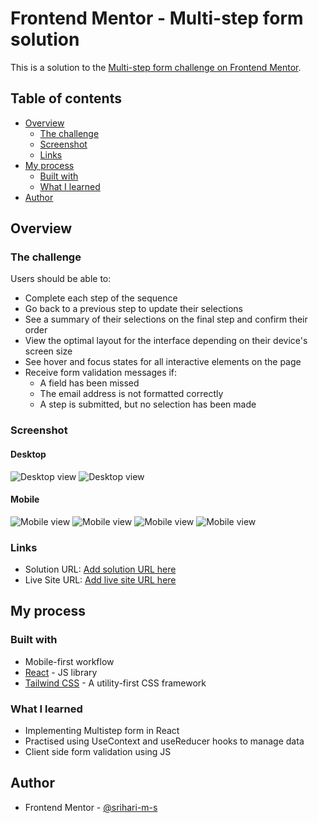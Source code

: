 # Frontend Mentor - Multi-step form solution

This is a solution to the [Multi-step form challenge on Frontend Mentor](https://www.frontendmentor.io/challenges/multistep-form-YVAnSdqQBJ).

## Table of contents

- [Overview](#overview)
  - [The challenge](#the-challenge)
  - [Screenshot](#screenshot)
  - [Links](#links)
- [My process](#my-process)
  - [Built with](#built-with)
  - [What I learned](#what-i-learned)
- [Author](#author)

## Overview

### The challenge

Users should be able to:

- Complete each step of the sequence
- Go back to a previous step to update their selections
- See a summary of their selections on the final step and confirm their order
- View the optimal layout for the interface depending on their device's screen size
- See hover and focus states for all interactive elements on the page
- Receive form validation messages if:
  - A field has been missed
  - The email address is not formatted correctly
  - A step is submitted, but no selection has been made

### Screenshot

#### Desktop
![Desktop view](https://github.com/srihari-m-s/multi-step-form/blob/master/public/screenshots/desktop1.jpg?raw=true)
![Desktop view](https://github.com/srihari-m-s/multi-step-form/blob/master/public/screenshots/desktop2.jpg?raw=true)

#### Mobile
![Mobile view](https://github.com/srihari-m-s/multi-step-form/blob/master/public/screenshots/mobile1.jpg?raw=true)
![Mobile view](https://github.com/srihari-m-s/multi-step-form/blob/master/public/screenshots/mobile2.jpg?raw=true)
![Mobile view](https://github.com/srihari-m-s/multi-step-form/blob/master/public/screenshots/mobile3.jpg?raw=true)
![Mobile view](https://github.com/srihari-m-s/multi-step-form/blob/master/public/screenshots/mobile4.jpg?raw=true)

### Links

- Solution URL: [Add solution URL here](https://your-solution-url.com)
- Live Site URL: [Add live site URL here](https://your-live-site-url.com)

## My process

### Built with

- Mobile-first workflow
- [React](https://reactjs.org/) - JS library
- [Tailwind CSS](https://tailwindcss.com/) - A utility-first CSS framework


### What I learned

- Implementing Multistep form in React
- Practised using UseContext and useReducer hooks to manage data
- Client side form validation using JS

## Author

- Frontend Mentor - [@srihari-m-s](https://www.frontendmentor.io/profile/srihari-m-s)

